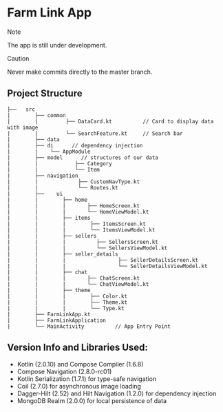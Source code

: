 # Farm Link App

> [!NOTE]
> The app is still under development.


> [!CAUTION]
> Never make commits directly to the master branch.


## Project Structure

```
├──   src
|        ├── common
|        |         ├── DataCard.kt          // Card to display data with image
|        |         └── SearchFeature.kt     // Search bar
|        ├── data
|        ├── di      // dependency injection
|        |    └── AppModule
|        ├── model      // structures of our data
|        |            ├── Category
|        |            └── Item
|        ├── navigation   
|        |             ├── CustomNavType.kt
|        |             └── Routes.kt
|        ├──    ui
|        |        ├── home   
|        |        |       ├── HomeScreen.kt
|        |        |       └── HomeViewModel.kt
|        |        ├── items   
|        |        |        ├── ItemsScreen.kt
|        |        |        └── ItemsViewModel.kt
|        |        ├── sellers   
|        |        |          ├── SellersScreen.kt
|        |        |          └── SellersViewModel.kt
|        |        ├── seller_details   
|        |        |                 ├── SellerDetailsScreen.kt
|        |        |                 └── SellerDetailsViewModel.kt
|        |        ├── chat
|        |        |       ├── ChatScreen.kt
|        |        |       └── ChatViewModel.kt
|        |        ├── theme
|        |        |        ├── Color.kt
|        |        |        ├── Theme.kt
|        |        |        └── Type.kt
|        ├── FarmLinkApp.kt
|        ├── FarmLinkApplication
|        └── MainActivity          // App Entry Point
```

## Version Info and Libraries Used:
- Kotlin (2.0.10) and Compose Compiler (1.6.8)
- Compose Navigation (2.8.0-rc01)
- Kotlin Serialization (1.7.1) for type-safe navigation
- Coil (2.7.0) for asynchronous image loading
- Dagger-Hilt (2.52) and Hilt Navigation (1.2.0) for dependency injection
- MongoDB Realm (2.0.0) for local persistence of data
 
